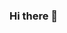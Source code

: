 ### Hi there 👋

<!--
**kec21/kec21** is a ✨ _special_ ✨ repository because its `README.md` (this file) appears on your GitHub profile.

Here are some ideas to get you started:

- 🔭 I’m currently working on ...
- 🌱 I’m currently learning ...
- 👯 I’m looking to collaborate on community outreach conceptual art projects
- 🤔 I’m looking for help with ...
- 💬 Ask me about ...my two cats Peter and Lobo
- 📫 How to reach me: ...@kat_chudy
- 😄 Pronouns: they/them/cy
- ⚡ Fun fact: ...
-->
